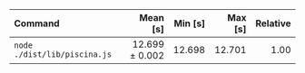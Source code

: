 | Command                      |       Mean [s] | Min [s] | Max [s] | Relative |
| :--------------------------- | -------------: | ------: | ------: | -------: |
| `node ./dist/lib/piscina.js` | 12.699 ± 0.002 |  12.698 |  12.701 |     1.00 |

